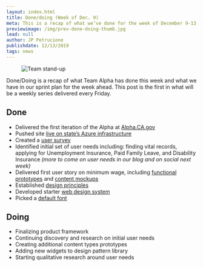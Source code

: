 ```yaml
---
layout: index.html
title: Done/doing (Week of Dec. 9)
meta: This is a recap of what we’ve done for the week of December 9-13.
previewimage: /img/prev-done-doing-thumb.jpg
lead: null
author: JP Petrucione
publishdate: 12/13/2019
tags: news
---
```

<figure class="figure"><img src="/img/stand-up.jpeg" class="" alt="Team stand-up"><figcaption class="figure-caption"></figcaption></figure>

Done/Doing is a recap of what Team Alpha has done this week and what we have in our sprint plan for the week ahead. This post is the first in what will be a weekly series delivered every Friday.

## Done

*   Delivered the first iteration of the Alpha at [Alpha.CA.gov](https://alpha.ca.gov/)
*   Pushed site [live on state’s Azure infrastructure](https://github.com/cagov/Alpha/issues/10)
*   Created a [user survey](https://www.surveymonkey.com/r/AlphaCAgov)
*   Identified initial set of user needs including: finding vital records, applying for Unemployment Insurance, Paid Family Leave, and Disability Insurance _(more to come on user needs in our blog and on social next week)_
*   Delivered first user story on minimum wage, including [functional prototypes](https://github.com/cagov/Alpha/issues/26) and [content mockups](https://github.com/cagov/UX/issues/4)
*   Established [design principles](https://handbook-cadotgov.readthedocs.io/en/latest/principles/)
*   Developed starter [web design system](https://cagov.github.io/cwds/)
*   Picked a [default font](https://public-sans.digital.gov/)

## Doing

*   Finalizing product framework
*   Continuing discovery and research on initial user needs
*   Creating additional content types prototypes
*   Adding new widgets to design pattern library
*   Starting qualitative research around user needs
